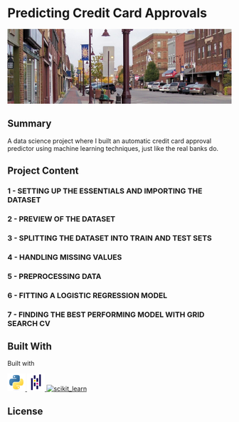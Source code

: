 # Predicting Credit Card Approvals

![App Screenshot](https://github.com/aycetiner/house-price-prediction/blob/main/images/image_3.jpeg)

## Summary

A data science project where I built an automatic credit card approval predictor using machine learning techniques, just like the real banks do.

## Project Content

### 1 - SETTING UP THE ESSENTIALS AND IMPORTING THE DATASET

### 2 - PREVIEW OF THE DATASET

### 3 - SPLITTING THE DATASET INTO TRAIN AND TEST SETS

### 4 - HANDLING MISSING VALUES

### 5 - PREPROCESSING DATA

### 6 - FITTING A LOGISTIC REGRESSION MODEL

### 7 - FINDING THE BEST PERFORMING MODEL WITH GRID SEARCH CV


## Built With

Built with

<a href="https://www.python.org" target="_blank" rel="noreferrer"> <img src="https://raw.githubusercontent.com/devicons/devicon/master/icons/python/python-original.svg" alt="python" width="40" height="40"/> </a>
<a href="https://pandas.pydata.org/" target="_blank" rel="noreferrer"> <img src="https://raw.githubusercontent.com/devicons/devicon/2ae2a900d2f041da66e950e4d48052658d850630/icons/pandas/pandas-original.svg" alt="pandas" width="40" height="40"/> </a>
<a href="https://scikit-learn.org/" target="_blank" rel="noreferrer"> <img src="https://upload.wikimedia.org/wikipedia/commons/0/05/Scikit_learn_logo_small.svg" alt="scikit_learn" width="40" height="40"/> </a> 
  

## License



[License-img]:https://img.shields.io/badge/license-MIT-blue
